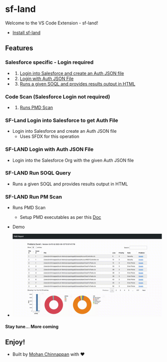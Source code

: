 # sf-land 

Welcome to the VS Code Extension - sf-land!

- [Install sf-land ](https://marketplace.visualstudio.com/items?itemName=mohanChinnappan.sf-land)

## Features
### Salesforce specific - Login required
- 1. [Login into Salesforce and create an Auth JSON file](#login1)
- 2. [Login with Auth JSON File](#login2)
- 3. [Runs a given SOQL and provides results output in HTML](#sfquery)

### Code Scan (Salesforce Login not required)
- 1. [Runs PMD Scan](#pmdscan)


<a name='login1'></a>
### SF-Land Login into Salesforce to get Auth File
- Login into Salesforce and create an Auth JSON file
    - Uses SFDX for this operation

<a name='login1'></a>
### SF-LAND Login with Auth JSON File
- Login into the Salesforce Org with the given Auth JSON file

<a name='sfquery'></a>
### SF-LAND Run SOQL Query
- Runs a given SOQL and provides results output in HTML

<a name='pmdscan'></a>
### SF-LAND Run PM Scan
- Runs PMD Scan
    - Setup PMD executables as per this [Doc](https://github.com/mohan-chinnappan-n/cli-dx/blob/master/mdapi/pmd-codescan.md)

- Demo
- ![PMD Report Demo](https://raw.githubusercontent.com/mohan-chinnappan-n/kural-docs/master/img/new_pmd-report-1.gif)

#### Stay tune... More coming

**Enjoy!**
---


- Built by [Mohan Chinnappan](https://www.linkedin.com/in/mohan-chinnappan-232ab632/) with ♥

